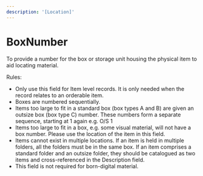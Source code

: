 ```yaml
---
description: '[Location]'
---
```


# BoxNumber

To provide a number for the box or storage unit housing the physical item to aid locating material.

Rules:&#x20;

* Only use this field for Item level records. It is only needed when the record relates to an orderable item. &#x20;
* Boxes are numbered sequentially. &#x20;
* Items too large to fit in a standard box (box types A and B) are given an outsize box (box type C) number. These numbers form a separate sequence, starting at 1 again e.g. O/S 1&#x20;
* Items too large to fit in a box, e.g. some visual material, will not have a box number. Please use the location of the item in this field.&#x20;
* Items cannot exist in multiple locations. If an item is held in multiple folders, all the folders must be in the same box. If an item comprises a standard folder and an outsize folder, they should be catalogued as two items and cross-referenced in the Description field. &#x20;
* This field is not required for born-digital material. &#x20;
